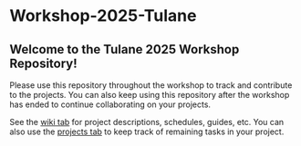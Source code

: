 # Workshop-2025-Tulane

## Welcome to the Tulane 2025 Workshop Repository!

Please use this repository throughout the workshop to track and contribute to the projects. You can also keep using this repository after the workshop has ended to continue collaborating on your projects.

See the [wiki tab](https://github.com/Macaulay2/Workshop-2025-Tulane/wiki) for project descriptions, schedules, guides, etc. You can also use the [projects tab](https://github.com/Macaulay2/Workshop-2025-Tulane/projects) to keep track of remaining tasks in your project.
